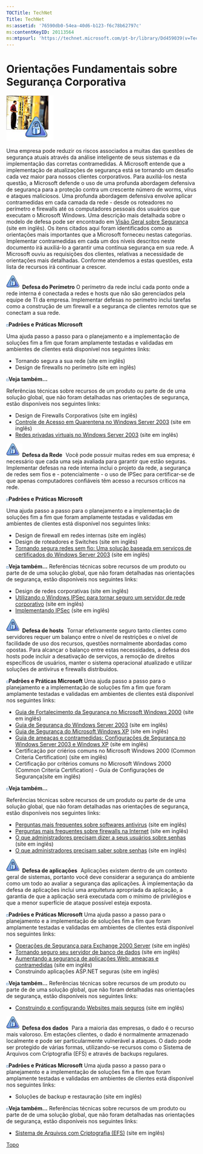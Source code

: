 ```yaml
---
TOCTitle: TechNet
Title: TechNet
ms:assetid: '76590db0-54ea-40d6-b123-f6c78b62797c'
ms:contentKeyID: 20113564
ms:mtpsurl: 'https://technet.microsoft.com/pt-br/library/Dd459039(v=TechNet.10)'
---
```


Orientações Fundamentais sobre Segurança Corporativa
====================================================

![](images/Dd459039.SecurityTechnet(pt-br,TechNet.10).jpg)

Uma empresa pode reduzir os riscos associados a muitas das questões de segurança atuais através da análise inteligente de seus sistemas e da implementação das corretas contramedidas. A Microsoft entende que a implementação de atualizações de segurança está se tornando um desafio cada vez maior para nossos clientes corporativos. Para auxiliá-los nesta questão, a Microsoft defende o uso de uma profunda abordagem defensiva de segurança para a proteção contra um crescente número de worms, vírus e ataques maliciosos.
Uma profunda abordagem defensiva envolve aplicar contramedidas em cada camada da rede - desde os roteadores no perímetro e firewalls até os computadores pessoais dos usuários que executam o Microsoft Windows. Uma descrição mais detalhada sobre o modelo de defesa pode ser encontrado em [Visão Geral sobre Segurança](http://go.microsoft.com/fwlink/?linkid=20263) (site em inglês).
Os itens citados aqui foram identificados como as orientações mais importantes que a Microsoft forneceu nestas categorias. Implementar contramedidas em cada um dos níveis descritos neste documento irá auxiliá-lo a garantir uma contínua segurança em sua rede. A Microsoft ouviu as requisições dos clientes, relativas a necessidade de orientações mais detalhadas. Conforme atendemos a estas questões, esta lista de recursos irá continuar a crescer. 

![](images/Dd459039.LockIcon2Bullet(pt-br,TechNet.10).gif)**Defesa do Perímetro**
O perímetro da rede inclui cada ponto onde a rede interna é conectada a redes e hosts que não são gerenciados pela equipe de TI da empresa. Implementar defesas no perímetro inclui tarefas como a construção de um firewall e a segurança de clientes remotos que se conectam a sua rede.

![](images/Dd459039.box(pt-br,TechNet.10).gif)**Padrões e Práticas Microsoft**
![](images/Dd459039.spacer(pt-br,TechNet.10).gif)

Uma ajuda passo a passo para o planejamento e a implementação de soluções fim a fim que foram amplamente testadas e validadas em ambientes de clientes está disponível nos seguintes links:

-   Tornando segura a sua rede (site em inglês)
-   Design de firewalls no perímetro (site em inglês)

![](images/Dd459039.box(pt-br,TechNet.10).gif)**Veja também...**
![](images/Dd459039.spacer(pt-br,TechNet.10).gif)

Referências técnicas sobre recursos de um produto ou parte de de uma solução global, que não foram detalhadas nas orientações de segurança, estão disponíveis nos seguintes links:

-   Design de Firewalls Corporativos (site em inglês)
-   [Controle de Acesso em Quarentena no Windows Server 2003](http://www.microsoft.com/windowsserver2003/techinfo/overview/quarantine.mspx) (site em inglês)
-   [Redes privadas virtuais no Windows Server 2003](http://www.microsoft.com/windowsserver2003/techinfo/overview/vpnover.mspx) (site em inglês)

![](images/Dd459039.LockIcon2Bullet(pt-br,TechNet.10).gif)**Defesa da Rede**![](images/Dd459039.spacer(pt-br,TechNet.10).gif)
Você pode possuir muitas redes em sua empresa; é necessário que cada uma seja avaliada para garantir que estão seguras. Implementar defesas na rede interna inclui o projeto da rede, a segurança de redes sem fios e - potencialmente - o uso de IPSec para certificar-se de que apenas computadores confiáveis têm acesso a recursos críticos na rede.

![](images/Dd459039.box(pt-br,TechNet.10).gif)**Padrões e Práticas Microsoft**
![](images/Dd459039.spacer(pt-br,TechNet.10).gif)

Uma ajuda passo a passo para o planejamento e a implementação de soluções fim a fim que foram amplamente testadas e validadas em ambientes de clientes está disponível nos seguintes links:

-   Design de firewall em redes internas (site em inglês)
-   Design de roteadores e Switches (site em inglês)
-   [Tornando segura redes sem fio: Uma solução baseada em serviços de certificados do Windows Server 2003](http://www.microsoft.com/technet/security/prodtech/win2003/pkiwire/swlan.mspx) (site em inglês)

![](images/Dd459039.box(pt-br,TechNet.10).gif)**Veja também...**
Referências técnicas sobre recursos de um produto ou parte de de uma solução global, que não foram detalhadas nas orientações de segurança, estão disponíveis nos seguintes links:

-   Design de redes corporativas (site em inglês)
-   [Utilizando o Windows IPSec para tornar seguro um servidor de rede corporativo](http://www.microsoft.com/downloads/details.aspx?familyid=a774012a-ac25-4a1d-8851-b7a09e3f1dc9&displaylang=en) (site em inglês)
-   [Implementando IPSec](http://www.microsoft.com/technet/prodtechnol/windowsserver2003/proddocs/deployguide/dnsbj_ips_agqq.mspx) (site em inglês)

![](images/Dd459039.LockIcon2Bullet(pt-br,TechNet.10).gif)**Defesa de hosts**![](images/Dd459039.spacer(pt-br,TechNet.10).gif)
Tornar efetivamente seguro tanto clientes como servidores requer um balanço entre o nível de restrições e o nível de facilidade de uso dos recursos, questões normalmente abordadas como opostas. Para alcançar o balanço entre estas necessidades, a defesa dos hosts pode incluir a desativação de serviços, a remoção de direitos específicos de usuários, manter o sistema operacional atualizado e utilizar soluções de antivirus e firewalls distribuídos.

![](images/Dd459039.box(pt-br,TechNet.10).gif)**Padrões e Práticas Microsoft**
Uma ajuda passo a passo para o planejamento e a implementação de soluções fim a fim que foram amplamente testadas e validadas em ambientes de clientes está disponível nos seguintes links:

-   [Guia de Fortalecimento da Segurança no Microsoft Windows 2000](http://www.microsoft.com/technet/security/prodtech/win2000/win2khg/default.mspx) (site em inglês)
-   [Guia de Segurança do Windows Server 2003](http://www.microsoft.com/technet/security/prodtech/win2003/w2003hg/sgch00.mspx) (site em inglês)
-   [Guia de Segurança do Microsoft Windows XP](http://www.microsoft.com/technet/security/prodtech/winclnt/secwinxp/default.mspx) (site em inglês)
-   [Guia de ameaças e contramedidas: Configurações de Segurança no Windows Server 2003 e Windows XP](http://go.microsoft.com/fwlink/?linkid=15159) (site em inglês)
-   Certificação por criérios comuns no Microsoft Windows 2000 (Common Criteria Certification) (site em inglês)
-   Certificação por critérios comuns no Microsoft Windows 2000 (Common Criteria Certification) - Guia de Configurações de Segurança(site em inglês)

![](images/Dd459039.box(pt-br,TechNet.10).gif)**Veja também...**
![](images/Dd459039.spacer(pt-br,TechNet.10).gif)

Referências técnicas sobre recursos de um produto ou parte de de uma solução global, que não foram detalhadas nas orientações de segurança, estão disponíveis nos seguintes links:

-   [Perguntas mais frequentes sobre softwares antivirus](http://www.microsoft.com/security/protect/antivirus.asp) (site em inglês)
-   [Perguntas mais frequentes sobre firewalls na Internet](http://www.microsoft.com/security/protect/firewall.asp) (site em inglês)
-   [O que administradores precisam dizer a seus usuários sobre senhas](http://www.microsoft.com/technet/security/readiness/content/documents/password_tips_for_users.doc) (site em inglês)
-   [O que administradores precisam saber sobre senhas](http://www.microsoft.com/technet/security/readiness/content/documents/password_tips_for_administrators.doc) (site em inglês)

![](images/Dd459039.LockIcon2Bullet(pt-br,TechNet.10).gif)**Defesa de aplicações**![](images/Dd459039.spacer(pt-br,TechNet.10).gif)
Aplicações existem dentro de um contexto geral de sistemas, portanto você deve considerar a segurança do ambiente como um todo ao avaliar a segurança das aplicações. A implementação da defesa de aplicações inclui uma arquitetura apropriada da aplicação, a garantia de que a aplicação será executada com o mínimo de privilégios e que a menor superfície de ataque possível esteja exposta.

![](images/Dd459039.box(pt-br,TechNet.10).gif)**Padrões e Práticas Microsoft**
Uma ajuda passo a passo para o planejamento e a implementação de soluções fim a fim que foram amplamente testadas e validadas em ambientes de clientes está disponível nos seguintes links:

-   [Operações de Segurança para Exchange 2000 Server](http://www.microsoft.com/technet/security/prodtech/mailexch/opsguide/default.mspx) (site em inglês)
-   [Tornando seguro seu servidor de banco de dados](http://msdn.microsoft.com/pt-br/library/default.aspx) (site em inglês)
-   [Aumentando a segurança de aplicações Web: ameaças e contramedidas](http://msdn.microsoft.com/pt-br/library/default.aspx) (site em inglês)
-   Construindo aplicações ASP.NET seguras (site em inglês)

![](images/Dd459039.box(pt-br,TechNet.10).gif)**Veja também...**
Referências técnicas sobre recursos de um produto ou parte de de uma solução global, que não foram detalhadas nas orientações de segurança, estão disponíveis nos seguintes links:

-   [Construindo e configurando Websites mais seguros](http://msdn.microsoft.com/pt-br/ms123402.aspx) (site em inglês)

![](images/Dd459039.LockIcon2Bullet(pt-br,TechNet.10).gif)**Defesa dos dados**![](images/Dd459039.spacer(pt-br,TechNet.10).gif)
Para a maioria das empresas, o dado é o recurso mais valoroso. Em estações clientes, o dado é normalmente armazenado localmente e pode ser particularmente vulnerável a ataques. O dado pode ser protegido de várias formas, utilizando-se recursos como o Sistema de Arquivos com Criptografia (EFS) e através de backups regulares.

![](images/Dd459039.box(pt-br,TechNet.10).gif)**Padrões e Práticas Microsoft**
Uma ajuda passo a passo para o planejamento e a implementação de soluções fim a fim que foram amplamente testadas e validadas em ambientes de clientes está disponível nos seguintes links:

-   Soluções de backup e restauração (site em inglês)

![](images/Dd459039.box(pt-br,TechNet.10).gif)**Veja também...**
Referências técnicas sobre recursos de um produto ou parte de de uma solução global, que não foram detalhadas nas orientações de segurança, estão disponíveis nos seguintes links:

-   [Sistema de Arquivos com Criptografia (EFS)](http://www.microsoft.com/windows2000/techinfo/planning/security/efssteps.asp) (site em inglês)

[](#mainsection)[Topo](#mainsection)
